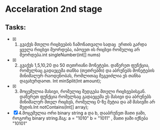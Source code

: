 # Accelaration 2nd stage

## Tasks:

- [x] 1. გვაქვს მთელი რიცხვების ჩამონათვალი სადაც  ერთის გარდა ყველა რიცხვი  მეორდება, იპოვეთ ის რიცხვი რომელიც არ მეორდება.int singleNumber(int[] nums)
- [x] 2. გვაქვს 1,5,10,20 და 50 თეთრიანი მონეტები. დაწერეთ ფუნქცია, რომელსაც გადაეცემა თანხა (თეთრებში) და აბრუნებს მონეტების მინიმალურ რაოდენობას, რომლითაც შეგვიძლია ეს თანხა დავახურდაოთ. Int minSplit(Int amount);
- [x] 3. მოცემულია მასივი, რომელიც შედგება მთელი რიცხვებისგან. დაწერეთ ფუნქცია რომელსაც გადაეცემა ეს მასივი და აბრუნებს მინიმალურ მთელ რიცხვს, რომელიც 0-ზე მეტია და ამ მასივში არ შედის.Int notContains(Int[] array);
- [x] 4.მოცემულია ორი binary string a და b, დააბრუნეთ მათი ჯამი, როგორც binary string.მაგ: a = "1010" b = "1011" , მათი ჯამი იქნება "10101"